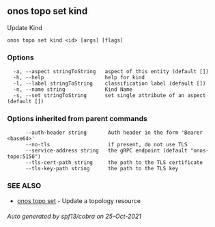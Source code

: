 ## onos topo set kind

Update Kind

```
onos topo set kind <id> [args] [flags]
```

### Options

```
  -a, --aspect stringToString   aspect of this entity (default [])
  -h, --help                    help for kind
  -l, --label stringToString    classification label (default [])
  -n, --name string             Kind Name
  -s, --set stringToString      set single attribute of an aspect (default [])
```

### Options inherited from parent commands

```
      --auth-header string       Auth header in the form 'Bearer <base64>'
      --no-tls                   if present, do not use TLS
      --service-address string   the gRPC endpoint (default "onos-topo:5150")
      --tls-cert-path string     the path to the TLS certificate
      --tls-key-path string      the path to the TLS key
```

### SEE ALSO

* [onos topo set](onos_topo_set.md)	 - Update a topology resource

###### Auto generated by spf13/cobra on 25-Oct-2021
